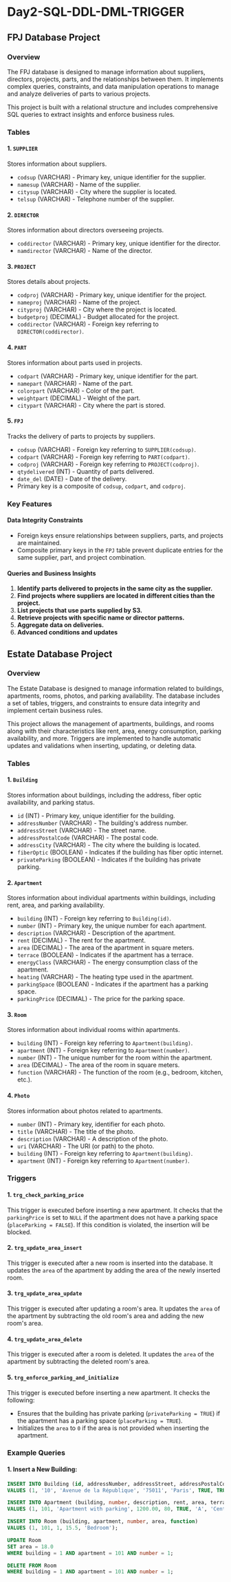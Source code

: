 # Day2-SQL-DDL-DML-TRIGGER
## FPJ Database Project

### Overview
The FPJ database is designed to manage information about suppliers, directors, projects, parts, and the relationships between them. It implements complex queries, constraints, and data manipulation operations to manage and analyze deliveries of parts to various projects.

This project is built with a relational structure and includes comprehensive SQL queries to extract insights and enforce business rules.

### Tables

#### 1. `SUPPLIER`
Stores information about suppliers.
- `codsup` (VARCHAR) - Primary key, unique identifier for the supplier.
- `namesup` (VARCHAR) - Name of the supplier.
- `citysup` (VARCHAR) - City where the supplier is located.
- `telsup` (VARCHAR) - Telephone number of the supplier.

#### 2. `DIRECTOR`
Stores information about directors overseeing projects.
- `coddirector` (VARCHAR) - Primary key, unique identifier for the director.
- `namdirector` (VARCHAR) - Name of the director.

#### 3. `PROJECT`
Stores details about projects.
- `codproj` (VARCHAR) - Primary key, unique identifier for the project.
- `nameproj` (VARCHAR) - Name of the project.
- `cityproj` (VARCHAR) - City where the project is located.
- `budgetproj` (DECIMAL) - Budget allocated for the project.
- `coddirector` (VARCHAR) - Foreign key referring to `DIRECTOR(coddirector)`.

#### 4. `PART`
Stores information about parts used in projects.
- `codpart` (VARCHAR) - Primary key, unique identifier for the part.
- `namepart` (VARCHAR) - Name of the part.
- `colorpart` (VARCHAR) - Color of the part.
- `weightpart` (DECIMAL) - Weight of the part.
- `citypart` (VARCHAR) - City where the part is stored.

#### 5. `FPJ`
Tracks the delivery of parts to projects by suppliers.
- `codsup` (VARCHAR) - Foreign key referring to `SUPPLIER(codsup)`.
- `codpart` (VARCHAR) - Foreign key referring to `PART(codpart)`.
- `codproj` (VARCHAR) - Foreign key referring to `PROJECT(codproj)`.
- `qtydelivered` (INT) - Quantity of parts delivered.
- `date_del` (DATE) - Date of the delivery.
- Primary key is a composite of `codsup`, `codpart`, and `codproj`.

### Key Features

#### Data Integrity Constraints
- Foreign keys ensure relationships between suppliers, parts, and projects are maintained.
- Composite primary keys in the `FPJ` table prevent duplicate entries for the same supplier, part, and project combination.

#### Queries and Business Insights
1. **Identify parts delivered to projects in the same city as the supplier.**
2. **Find projects where suppliers are located in different cities than the project.**
3. **List projects that use parts supplied by S3.**
4. **Retrieve projects with specific name or director patterns.**
5. **Aggregate data on deliveries.**
6. **Advanced conditions and updates**


## Estate Database Project
### Overview
The Estate Database is designed to manage information related to buildings, apartments, rooms, photos, and parking availability. The database includes a set of tables, triggers, and constraints to ensure data integrity and implement certain business rules.

This project allows the management of apartments, buildings, and rooms along with their characteristics like rent, area, energy consumption, parking availability, and more. Triggers are implemented to handle automatic updates and validations when inserting, updating, or deleting data.

### Tables

#### 1. `Building`
Stores information about buildings, including the address, fiber optic availability, and parking status.
- `id` (INT) - Primary key, unique identifier for the building.
- `addressNumber` (VARCHAR) - The building's address number.
- `addressStreet` (VARCHAR) - The street name.
- `addressPostalCode` (VARCHAR) - The postal code.
- `addressCity` (VARCHAR) - The city where the building is located.
- `fiberOptic` (BOOLEAN) - Indicates if the building has fiber optic internet.
- `privateParking` (BOOLEAN) - Indicates if the building has private parking.

#### 2. `Apartment`
Stores information about individual apartments within buildings, including rent, area, and parking availability.
- `building` (INT) - Foreign key referring to `Building(id)`.
- `number` (INT) - Primary key, the unique number for each apartment.
- `description` (VARCHAR) - Description of the apartment.
- `rent` (DECIMAL) - The rent for the apartment.
- `area` (DECIMAL) - The area of the apartment in square meters.
- `terrace` (BOOLEAN) - Indicates if the apartment has a terrace.
- `energyClass` (VARCHAR) - The energy consumption class of the apartment.
- `heating` (VARCHAR) - The heating type used in the apartment.
- `parkingSpace` (BOOLEAN) - Indicates if the apartment has a parking space.
- `parkingPrice` (DECIMAL) - The price for the parking space.

#### 3. `Room`
Stores information about individual rooms within apartments.
- `building` (INT) - Foreign key referring to `Apartment(building)`.
- `apartment` (INT) - Foreign key referring to `Apartment(number)`.
- `number` (INT) - The unique number for the room within the apartment.
- `area` (DECIMAL) - The area of the room in square meters.
- `function` (VARCHAR) - The function of the room (e.g., bedroom, kitchen, etc.).

#### 4. `Photo`
Stores information about photos related to apartments.
- `number` (INT) - Primary key, identifier for each photo.
- `title` (VARCHAR) - The title of the photo.
- `description` (VARCHAR) - A description of the photo.
- `uri` (VARCHAR) - The URI (or path) to the photo.
- `building` (INT) - Foreign key referring to `Apartment(building)`.
- `apartment` (INT) - Foreign key referring to `Apartment(number)`.

### Triggers

#### 1. `trg_check_parking_price`
This trigger is executed before inserting a new apartment. It checks that the `parkingPrice` is set to `NULL` if the apartment does not have a parking space (`placeParking = FALSE`). If this condition is violated, the insertion will be blocked.

#### 2. `trg_update_area_insert`
This trigger is executed after a new room is inserted into the database. It updates the `area` of the apartment by adding the area of the newly inserted room.

#### 3. `trg_update_area_update`
This trigger is executed after updating a room's area. It updates the `area` of the apartment by subtracting the old room's area and adding the new room's area.

#### 4. `trg_update_area_delete`
This trigger is executed after a room is deleted. It updates the `area` of the apartment by subtracting the deleted room's area.

#### 5. `trg_enforce_parking_and_initialize`
This trigger is executed before inserting a new apartment. It checks the following:
- Ensures that the building has private parking (`privateParking = TRUE`) if the apartment has a parking space (`placeParking = TRUE`).
- Initializes the `area` to `0` if the area is not provided when inserting the apartment.

### Example Queries

#### 1. Insert a New Building:
```sql
INSERT INTO Building (id, addressNumber, addressStreet, addressPostalCode, addressCity, fiberOptic, privateParking)
VALUES (1, '10', 'Avenue de la République', '75011', 'Paris', TRUE, TRUE);

INSERT INTO Apartment (building, number, description, rent, area, terrace, energyClass, heating, parkingSpace, parkingPrice)
VALUES (1, 101, 'Apartment with parking', 1200.00, 80, TRUE, 'A', 'Central', TRUE, 150.00);

INSERT INTO Room (building, apartment, number, area, function)
VALUES (1, 101, 1, 15.5, 'Bedroom');

UPDATE Room
SET area = 18.0
WHERE building = 1 AND apartment = 101 AND number = 1;

DELETE FROM Room
WHERE building = 1 AND apartment = 101 AND number = 1;

